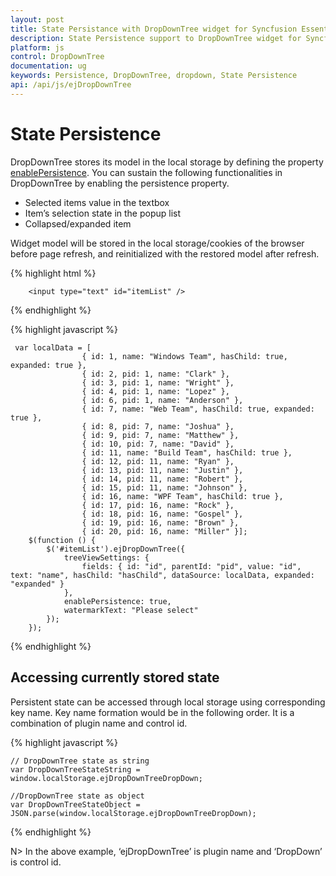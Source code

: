 ```yaml
---
layout: post
title: State Persistance with DropDownTree widget for Syncfusion Essential JS
description: State Persistence support to DropDownTree widget for Syncfusion Essential JS
platform: js
control: DropDownTree
documentation: ug
keywords: Persistence, DropDownTree, dropdown, State Persistence
api: /api/js/ejDropDownTree
---
```


# State Persistence

DropDownTree stores its model in the local storage by defining the property [enablePersistence](https://help.syncfusion.com/api/js/ejdropdowntree#members:enablepersistence).
You can sustain the following functionalities in DropDownTree by enabling the persistence property.

* Selected items value in the textbox 
* Item’s selection state in the popup list 
* Collapsed/expanded item

Widget model will be stored in the local storage/cookies of the browser before page refresh, and reinitialized with the restored model after refresh.

{% highlight html %}

    

        <input type="text" id="itemList" />

     
{% endhighlight %}

{% highlight javascript %}

	 var localData = [
                    { id: 1, name: "Windows Team", hasChild: true, expanded: true },
                    { id: 2, pid: 1, name: "Clark" },
                    { id: 3, pid: 1, name: "Wright" },
                    { id: 4, pid: 1, name: "Lopez" },
                    { id: 6, pid: 1, name: "Anderson" },
                    { id: 7, name: "Web Team", hasChild: true, expanded: true },
                    { id: 8, pid: 7, name: "Joshua" },
                    { id: 9, pid: 7, name: "Matthew" },
                    { id: 10, pid: 7, name: "David" },
                    { id: 11, name: "Build Team", hasChild: true },
                    { id: 12, pid: 11, name: "Ryan" },
                    { id: 13, pid: 11, name: "Justin" },
                    { id: 14, pid: 11, name: "Robert" },
                    { id: 15, pid: 11, name: "Johnson" },
                    { id: 16, name: "WPF Team", hasChild: true },
                    { id: 17, pid: 16, name: "Rock" },
                    { id: 18, pid: 16, name: "Gospel" },
                    { id: 19, pid: 16, name: "Brown" },
                    { id: 20, pid: 16, name: "Miller" }];
        $(function () {
            $('#itemList').ejDropDownTree({               
                treeViewSettings: {
                    fields: { id: "id", parentId: "pid", value: "id", text: "name", hasChild: "hasChild", dataSource: localData, expanded: "expanded" }
                },
                enablePersistence: true,
                watermarkText: "Please select"
            });
        });

{% endhighlight %}

## Accessing currently stored state

Persistent state can be accessed through local storage using corresponding key name. Key name formation would be in the following order. It is a combination of plugin name and control id.

{% highlight javascript %}

	// DropDownTree state as string
	var DropDownTreeStateString = window.localStorage.ejDropDownTreeDropDown;

	//DropDownTree state as object
	var DropDownTreeStateObject = JSON.parse(window.localStorage.ejDropDownTreeDropDown);

{% endhighlight %}

N> In the above example, ‘ejDropDownTree’ is plugin name and ‘DropDown’ is control id.           
